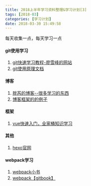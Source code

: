 ```yaml
---
title: 2018上半年学习资料整理&学习计划[3]
tags: [2018-03]
categories: [学习计划]
date: 2018-03-30 15:49:58
---
```

每天收集一点，每天学习一点

<!-- more -->
#### git使用学习

1. [git快速学习教程-廖雪峰的网站](https://www.liaoxuefeng.com/wiki/0013739516305929606dd18361248578c67b8067c8c017b000)
2. [git使用原理文档](https://www.git-scm.com/book/zh/v2/%E8%87%AA%E5%AE%9A%E4%B9%89-Git-%E9%85%8D%E7%BD%AE-Git)

#### 博客

1. [胖芮的博客--很多学习的东西](http://ruizhengyun.cn/)
2. [博客框架的的例子](http://fehey.com/hve-blog/index.html)

#### 框架

1. [vue快速入门，全家桶知识学习](https://zhimap.com/mmap/2d0dc65361fc429fb4f5432592e3f976)

#### 其他

1. [hexo官网](https://hexo.io/zh-cn/docs/asset-folders.html)

#### webpack学习
1. [webpack小书](http://webpack.wuhaolin.cn/)
2. [webpack【gitbook】](https://fakefish.github.io/react-webpack-cookbook/index.html)